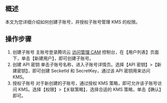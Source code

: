 ## 概述
本文为您详细介绍如何创建子账号，并授权子账号管理 KMS 的权限。





## 操作步骤
1. 创建子账号
主账号登录腾讯云 [访问管理 CAM](https://console.cloud.tencent.com/cam) 控制台，在【用户列表】页面下，单击【新建用户】，即可创建子账号。
2. 创建 API 密钥
单击子账号名称，进入子账号详情页。选择【API 密钥】>【新建密钥】，即可创建 SecketId 和 SecretKey，通过该 API 密钥用来访问 KMS。
3. 授权子账号
对于新创建的子账号，通过授权 KMS 策略，即可允许该子账号访问 KMS。选择【权限】>【关联策略】，选择合适的 KMS 策略，单击【确认】即可。




